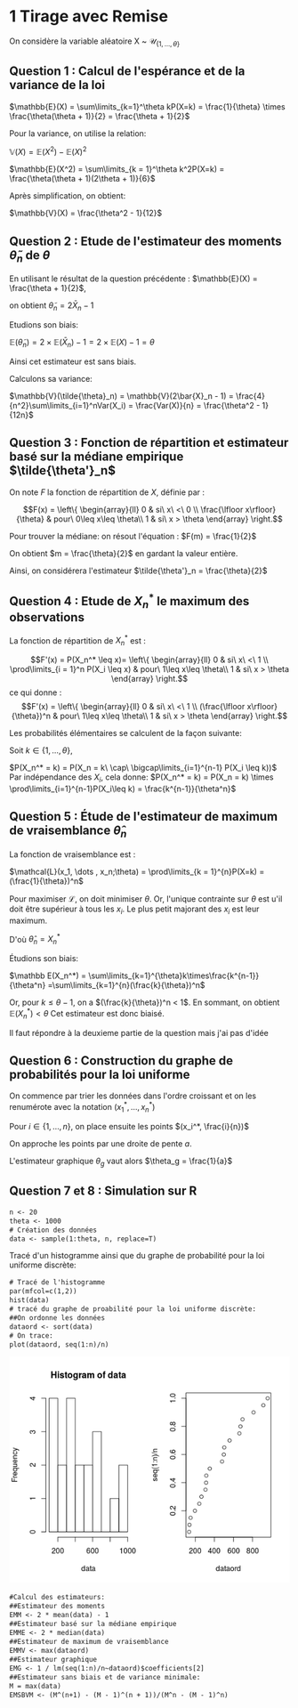 
# 1 Tirage avec Remise

On considère la variable aléatoire X ~ $\mathcal{U}_{\{1,\dots,\theta\}}$

## Question 1 : Calcul de l'espérance et de la variance de la loi

$\mathbb{E}(X) = \sum\limits_{k=1}^\theta kP(X=k) = \frac{1}{\theta} \times \frac{\theta(\theta + 1)}{2} = \frac{\theta + 1}{2}$

Pour la variance, on utilise la relation:

$\mathbb{V}(X) = \mathbb{E}(X^2) - \mathbb{E}(X)^2$

$\mathbb{E}(X^2) = \sum\limits_{k = 1}^\theta k^2P(X=k) = \frac{\theta(\theta + 1)(2\theta + 1)}{6}$

Après simplification, on obtient:

$\mathbb{V}(X) = \frac{\theta^2 - 1}{12}$

## Question 2 : Etude de l'estimateur des moments $\tilde{\theta}_n$ de $\theta$ 

En utilisant le résultat de la question précédente : $\mathbb{E}(X) = \frac{\theta + 1}{2}$,

on obtient $\tilde{\theta}_n = 2\bar{X}_n - 1$

Etudions son biais:

$\mathbb{E}(\tilde{\theta}_n) = 2 \times \mathbb{E}(\bar{X}_n) - 1 = 2 \times \mathbb{E}(X) - 1 = \theta$

Ainsi cet estimateur est sans biais.

Calculons sa variance:

$\mathbb{V}(\tilde{\theta}_n) = \mathbb{V}(2\bar{X}_n - 1) = \frac{4}{n^2}\sum\limits_{i=1}^nVar(X_i) = \frac{Var(X)}{n} = \frac{\theta^2 - 1}{12n}$

## Question 3 : Fonction de répartition et estimateur basé sur la médiane empirique $\tilde{\theta'}_n$

On note $F$ la fonction de répartition de $X$, définie par :


$$F(x) = \left\{
	\begin{array}{ll}
		0 & si\ x\ <\ 0 \\
		\frac{\lfloor x\rfloor}{\theta} & pour\ 0\leq x\leq \theta\\
		1 & si\ x > \theta
	\end{array}
\right.$$

Pour trouver la médiane: on résout l'équation : $F(m) = \frac{1}{2}$

On obtient $m = \frac{\theta}{2}$ en gardant la valeur entière.

Ainsi, on considérera l'estimateur $\tilde{\theta'}_n = \frac{\theta}{2}$

## Question 4 : Etude de $X_n^*$ le maximum des observations

La fonction de répartition de $X_n^*$ est :

$$F'(x) = P(X_n^* \leq x)= \left\{
	\begin{array}{ll}
		0 & si\ x\ <\ 1 \\
		\prod\limits_{i = 1}^n P(X_i \leq x) & pour\ 1\leq x\leq \theta\\
		1 & si\ x > \theta
	\end{array}
\right.$$
ce qui donne :
$$F'(x) =  \left\{
	\begin{array}{ll}
		0 & si\ x\ <\ 1 \\
		(\frac{\lfloor x\rfloor}{\theta})^n & pour\ 1\leq x\leq \theta\\
		1 & si\ x > \theta
	\end{array}
\right.$$

Les probabilités élémentaires se calculent de la façon suivante:

Soit $k \in \{1, \dots, \theta\}$, 

$P(X_n^* = k) = P(X_n = k\ \cap\ \bigcap\limits_{i=1}^{n-1} P(X_i \leq k))$
Par indépendance des $X_i$, cela donne:
$P(X_n^* = k) = P(X_n = k) \times \prod\limits_{i=1}^{n-1}P(X_i\leq k) = \frac{k^{n-1}}{\theta^n}$

## Question 5 :  Étude de l'estimateur de maximum de vraisemblance $\hat\theta_n$

La fonction de vraisemblance est :

$\mathcal{L}(x_1, \dots , x_n;\theta) = \prod\limits_{k = 1}^{n}P(X=k) = (\frac{1}{\theta})^n$

Pour maximiser $\mathcal L$, on doit minimiser $\theta$. Or, l'unique contrainte sur $\theta$ est u'il doit être supérieur à tous les $x_i$.
Le plus petit majorant des $x_i$ est leur maximum.

D'où $\hat\theta_n = X_n^*$

Étudions son biais:

$\mathbb E(X_n^*) = \sum\limits_{k=1}^{\theta}k\times\frac{k^{n-1}}{\theta^n} =\sum\limits_{k=1}^{n}(\frac{k}{\theta})^n$

Or, pour $k \leq \theta-1$, on a  $(\frac{k}{\theta})^n < 1$. En sommant, on obtient $\mathbb E(X_n^*) < \theta$
Cet estimateur est donc biaisé. 

Il faut répondre à la deuxieme partie de la question mais j'ai pas d'idée

## Question 6 : Construction du graphe de probabilités pour la loi uniforme

On commence par trier les données dans l'ordre croissant et on les renumérote avec la notation $(x_1^*, \dots , x_n^*)$

Pour $i \in \{1, \dots, n\}$, on place ensuite les points $(x_i^*, \frac{i}{n})$

On approche les points par une droite de pente $a$.

L'estimateur graphique $\theta_g$ vaut alors $\theta_g = \frac{1}{a}$

## Question 7 et 8 : Simulation sur R


```{r}
n <- 20
theta <- 1000
# Création des données
data <- sample(1:theta, n, replace=T)
```

Tracé d'un histogramme ainsi que du graphe de probabilité pour la loi uniforme discrète:

```{r}
# Tracé de l'histogramme
par(mfcol=c(1,2))
hist(data)
# tracé du graphe de proabilité pour la loi uniforme discrète:
##On ordonne les données
dataord <- sort(data)
# On trace:
plot(dataord, seq(1:n)/n)
```

![](https://raw.githubusercontent.com/nicolasbon38/TP-PMS/master/histo%20et%20graphe%20de%20proba.png)


```{r}
#Calcul des estimateurs:
##Estimateur des moments
EMM <- 2 * mean(data) - 1
##Estimateur basé sur la médiane empirique
EMME <- 2 * median(data)
##Estimateur de maximum de vraisemblance
EMMV <- max(dataord)
##Estimateur graphique
EMG <- 1 / lm(seq(1:n)/n~dataord)$coefficients[2]
##Estimateur sans biais et de variance minimale:
M = max(data)
EMSBVM <- (M^(n+1) - (M - 1)^(n + 1))/(M^n - (M - 1)^n)
```






<!--stackedit_data:
eyJoaXN0b3J5IjpbLTI3MzYxMDUxMywtMTAxMTc4NTkzOSwxMD
A3MzEzOTM3LDkyMTQzMTQ2Nl19
-->